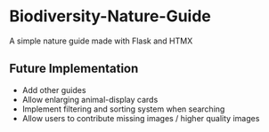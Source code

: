 # Biodiversity-Nature-Guide
 A simple nature guide made with Flask and HTMX

## Future Implementation

- Add other guides
- Allow enlarging animal-display cards
- Implement filtering and sorting system when searching
- Allow users to contribute missing images / higher quality images
